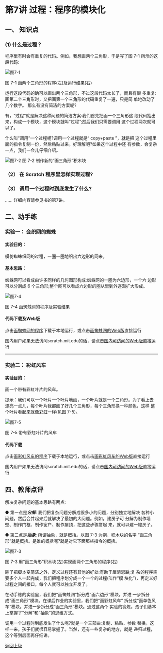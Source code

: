 # 第7讲 过程：程序的模块化


## 一、	知识点

### (1) 什么是过程？

程序里有时会有重复的代码。例如，我想画两个三角形，于是写了图 7-1 所示的这段代码:

![图7-1](Figures/Lec7-1.png)

图 7-1 画两个三角形的程序(左)及运行结果(右)

运行这段代码的确可以画出两个三角形，不过这段代码太长了，而且有很 多重复:画第二个三角形时，又把画第一个三角形的代码重复了一遍，只是简 单地改动了几个数字。
那么有没有简洁的方案呢?

有，“过程”就是解决这种问题的简洁方案:我们首先把画一个三角形这 段代码抽出来，构成一个模块，这个模块就叫“过程”;然后我们只需要调用 这个过程两次就可以了。

什么叫“调用”一个过程呢?调用一个过程就是“ copy+paste ”，就是把 这个过程里面的指令复制一份，然后粘贴过来。好理解吧?如果这个过程中还 有参数，会复杂一点，我们一会儿仔细介绍。


![图7-2](Figures/Lec7-2.png)
图 7-2 制作新的“画三角形”积木块

### （2）	在 Scratch 程序里怎样实现过程? 

### （3）	调用一个过程时到底发生了什么? 

......
详细内容请参见书的第7讲。

## 二、动手练

### 实验一： 会织网的蜘蛛

#### 实验目的： 

模仿蜘蛛织网的过程，一圈一圈地织出六边形的网来。 

#### 基本思路： 
蜘蛛网可以看成由许多同样的几何图形构成:蜘蛛网的一圈为六边形，一个六 边形可以分割成 6 个三角形;整个网可以看成六边形的圈从里到外逐渐扩大形成。

![图7-4](Figures/Lec7-4.png)

图 7-4 画蜘蛛网的程序及实验结果

#### 代码下载及Web版 

点击[画蜘蛛网的程序](Code/第7讲-蜘蛛网.sb3)下载于本地运行，或点击[画蜘蛛网的Web版](https://scratch.mit.edu/projects/683246540/)直接运行 

国内用户如果无法访问scratch.mit.edu的话，请点击[国内可访问的Web版](https://mblock.makeblock.com/project/1433933)直接运行

--- 

### 实验二： 彩虹风车

#### 实验目的： 

画一个带有彩虹叶片的风车。

提示：我们可以一个叶片一个叶片地画，一个叶片就是一个三角形。为了看上去
漂亮一点儿，每个叶片我都画了好几个三角形，每个三角形换一种颜色，这样 整个叶片看起来就像彩虹一样(见图 7-5)。

![图7-5](Figures/Lec7-5.png)

图 7-5 带有彩虹叶片的风车


#### 代码下载 

点击[画彩虹风车的程序](Code/第7讲-风车.sb3)下载于本地运行，或点击[画彩虹风车的Web版](https://scratch.mit.edu/projects/683247053/)直接运行

国内用户如果无法访问scratch.mit.edu的话，请点击[国内可访问的Web版](https://mblock.makeblock.com/project/1433934)直接运行


## 四、教师点评
解决复杂问题的基本思路有两点:

● 第一点是***分解***: 我们把复杂问题分解成很多小的问题，分别独立地解决
各种小问题，然后合并起来后就解决了最初的大问题。例如，建房子可 分解为制作墙壁、制作门框、制作窗户、制作屋顶，把这些步骤拼起 来，就可以建一幢房子。

● 第二点是***抽象***: 所谓抽象，就是概括。以图 7-3 为例，积木块的名字 “画三角形”就是概括。是谁的概括呢?就是对它下面那些指令的概括。

![图7-3](Figures/Lec7-3.png)

图 7-3 用“画三角形”积木块(左)实现画两个三角形的程序(右)

除了把脚本变简洁之外，定义过程还有其他的好处:有助于厘清思路;复 杂的程序需要多个人一起完成，我们把程序划分成一个一个的过程(叫作“模 块化”)，再定义好过程之间的接口，每个人就可以独立开发了。

在动手练的实验里，我们把“画蜘蛛网”拆分成“画六边形”模块，并进 一步拆分成“画三角形”模块。在课后作业的实验里，我们把“画彩虹风车” 拆分成“画单色风车”模块，并进一步拆分成“画三角形”模块。通过这两个 实验的锻炼，孩子们基本上掌握了“分解”和“抽象”的思维方式。

调用一个过程时到底发生了什么呢?就是一个三部曲:复制、粘贴、参数 替换。这样一来，孩子们就很容易掌握了。当然，还有一些复杂的地方，就是 递归过程，这个等到后面再仔细讲。
 



[返回上级](index.md)


